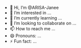 - 👋 Hi, I’m @ARISA-Janee
- 👀 I’m interested in ...
- 🌱 I’m currently learning ...
- 💞️ I’m looking to collaborate on ...
- 📫 How to reach me ...
- 😄 Pronouns: ...
- ⚡ Fun fact: ...

<!---
ARISA-Janee/ARISA-Janee is a ✨ special ✨ repository because its `README.md` (this file) appears on your GitHub profile.
You can click the Preview link to take a look at your changes.
--->
